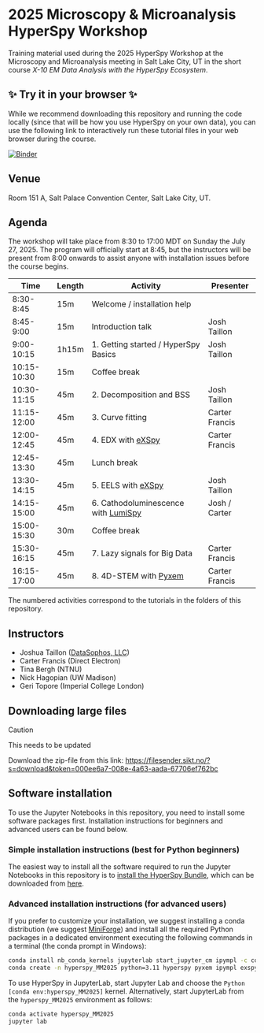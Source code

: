 # 2025 Microscopy & Microanalysis HyperSpy Workshop

Training material used during the 2025 HyperSpy Workshop at the Microscopy and Microanalysis meeting in Salt Lake City, UT
in the short course _X-10 EM Data Analysis with the HyperSpy Ecosystem_.

## ✨ Try it in your browser ✨

While we recommend downloading this repository and running the code locally (since that will be how you use
HyperSpy on your own data), you can use the following link to interactively run these tutorial files
in your web browser during the course.

[![Binder](https://mybinder.org/badge_logo.svg)](https://mybinder.org/v2/gh/hyperspy/MM2025_HyperSpy_Workshop/HEAD)

## Venue

Room 151 A, Salt Palace Convention Center, Salt Lake City, UT. 

## Agenda

The workshop will take place from 8:30 to 17:00 MDT on Sunday the July 27, 2025. The program will officially
start at 8:45, but the instructors will be present from 8:00 onwards to assist anyone with installation issues
before the course begins.

| Time         | Length | Activity                                                                   | Presenter            |
|--------------|--------|----------------------------------------------------------------------------|----------------------|
| 8:30-8:45    | 15m    | Welcome / installation help                                                |                      |
| 8:45-9:00    | 15m    | Introduction talk                                                          | Josh Taillon         |
| 9:00-10:15   | 1h15m  | 1. Getting started / HyperSpy Basics                                       | Josh Taillon         |
| 10:15-10:30  | 15m    | Coffee break                                                               |                      |
| 10:30-11:15  | 45m    | 2. Decomposition and BSS                                                   | Josh Taillon         |
| 11:15-12:00  | 45m    | 3. Curve fitting                                                           | Carter Francis       |
| 12:00-12:45  | 45m    | 4. EDX with [eXSpy](https://hyperspy.org/exspy/)                           | Carter Francis       |
| 12:45-13:30  | 45m    | Lunch break                                                                |                      |
| 13:30-14:15  | 45m    | 5. EELS with [eXSpy](https://hyperspy.org/exspy/)                          | Josh Taillon         |
| 14:15-15:00  | 45m    | 6. Cathodoluminescence with [LumiSpy](https://docs.lumispy.org)            | Josh / Carter        |
| 15:00-15:30  | 30m    | Coffee break                                                               |                      |
| 15:30-16:15  | 45m    | 7. Lazy signals for Big Data                                               | Carter Francis       |
| 16:15-17:00  | 45m    | 8. 4D-STEM with [Pyxem](https://pyxem.readthedocs.io/en/stable/index.html) | Carter Francis       |

The numbered activities correspond to the tutorials in the folders of this repository.

## Instructors

- Joshua Taillon ([DataSophos, LLC](https://datasophos.co))
- Carter Francis (Direct Electron)
- Tina Bergh (NTNU) 
- Nick Hagopian (UW Madison)
- Geri Topore (Imperial College London)

## Downloading large files

> [!CAUTION]
> This needs to be updated

Download the zip-file from this link: https://filesender.sikt.no/?s=download&token=000ee6a7-008e-4a63-aada-67706ef762bc

## Software installation

To use the Jupyter Notebooks in this repository, you need to install some software packages first. Installation instructions for beginners and advanced users can be found below.


### Simple installation instructions (best for Python beginners)

The easiest way to install all the software required to run the Jupyter Notebooks in this repository is to [install the HyperSpy Bundle](https://hyperspy.org/hyperspy-bundle/install.html), which can be downloaded from [here](https://github.com/hyperspy/hyperspy-bundle/releases/latest).


### Advanced installation instructions (for advanced users)

If you prefer to customize your installation, we suggest installing a conda distribution (we suggest [MiniForge](https://github.com/conda-forge/miniforge)) and install all the required Python packages in a dedicated environment executing the following commands in a terminal (the conda prompt in Windows):


```bash
conda install nb_conda_kernels jupyterlab start_jupyter_cm ipympl -c conda-forge
conda create -n hyperspy_MM2025 python=3.11 hyperspy pyxem ipympl exspy lumispy ipykernel -c conda-forge
```

To use HyperSpy in JupyterLab, start Jupyter Lab and choose the `Python [conda env:hyperspy_MM2025]` kernel. Alternatively, start JupyterLab from the `hyperspy_MM2025` environment as follows:

```bash
conda activate hyperspy_MM2025
jupyter lab
```
